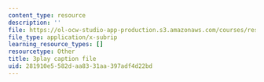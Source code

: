 ```yaml
---
content_type: resource
description: ''
file: https://ol-ocw-studio-app-production.s3.amazonaws.com/courses/res-9-003-brains-minds-and-machines-summer-course-summer-2015/281910e5582daa8331aa397adf4d22bd_FMb-HSnaNs4.srt
file_type: application/x-subrip
learning_resource_types: []
resourcetype: Other
title: 3play caption file
uid: 281910e5-582d-aa83-31aa-397adf4d22bd
---
```

